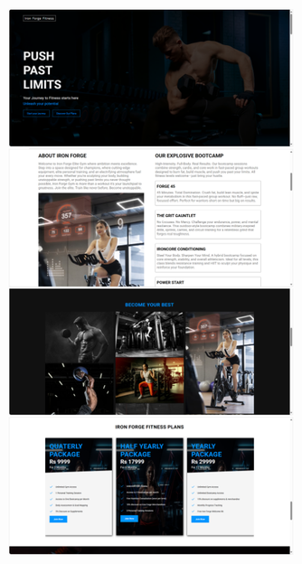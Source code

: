 ![Output 1](https://github.com/unknawn-coder/Responsive-Gym-website/blob/0c0c348bc1f91b38de8766fe6e182a7c1516ed5f/output_1.png)
![output 2](https://github.com/unknawn-coder/Responsive-Gym-website/blob/ecb569f7e731aee510baeb942bf77a13d8ec0069/output_2.png)
![output 3](https://github.com/unknawn-coder/Responsive-Gym-website/blob/41f59a824750f6b3722c6d1c4395f78a7e1a6f92/output_3.png)
![output 4](https://github.com/unknawn-coder/Responsive-Gym-website/blob/b962164b2b1189d3efe83f9b43c9c847a24c4661/output_4.png)


